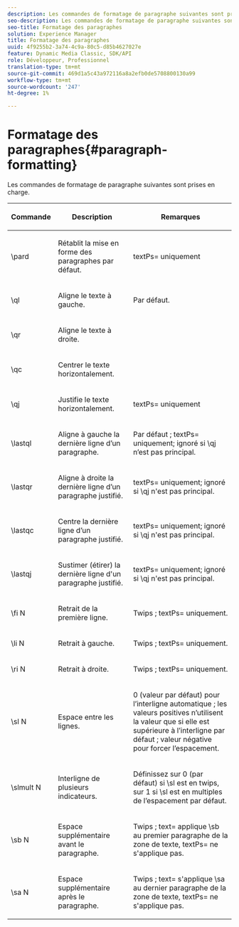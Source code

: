 ```yaml
---
description: Les commandes de formatage de paragraphe suivantes sont prises en charge.
seo-description: Les commandes de formatage de paragraphe suivantes sont prises en charge.
seo-title: Formatage des paragraphes
solution: Experience Manager
title: Formatage des paragraphes
uuid: 4f9255b2-3a74-4c9a-80c5-d85b4627027e
feature: Dynamic Media Classic, SDK/API
role: Développeur, Professionnel
translation-type: tm+mt
source-git-commit: 469d1a5c43a972116a8a2efb0de5708800130a99
workflow-type: tm+mt
source-wordcount: '247'
ht-degree: 1%

---
```



# Formatage des paragraphes{#paragraph-formatting}

Les commandes de formatage de paragraphe suivantes sont prises en charge.

<table id="table_5DD044E1C0614A29A2413557DF57197D"> 
 <thead> 
  <tr> 
   <th class="entry"> <p>Commande </p> </th> 
   <th class="entry"> <p>Description </p> </th> 
   <th class="entry"> <p>Remarques </p> </th> 
  </tr> 
 </thead>
 <tbody> 
  <tr> 
   <td> <span class="codeph"> \pard  </span> </td> 
   <td> <p>Rétablit la mise en forme des paragraphes par défaut. </p> </td> 
   <td> <p> <span class="codeph"> textPs=  </span> uniquement </p> </td> 
  </tr> 
  <tr> 
   <td> <span class="codeph"> \ql  </span> </td> 
   <td> <p>Aligne le texte à gauche. </p> </td> 
   <td> <p>Par défaut. </p> </td> 
  </tr> 
  <tr> 
   <td> <span class="codeph"> \qr  </span> </td> 
   <td> <p>Aligne le texte à droite. </p> </td> 
   <td> <p> </p> </td> 
  </tr> 
  <tr> 
   <td> <span class="codeph"> \qc  </span> </td> 
   <td> <p>Centrer le texte horizontalement. </p> </td> 
   <td> <p> </p> </td> 
  </tr> 
  <tr> 
   <td> <span class="codeph"> \qj  </span> </td> 
   <td> <p>Justifie le texte horizontalement. </p> </td> 
   <td> <p> <span class="codeph"> textPs=  </span> uniquement </p> </td> 
  </tr> 
  <tr> 
   <td> <span class="codeph"> \lastql  </span> </td> 
   <td> <p>Aligne à gauche la dernière ligne d’un paragraphe. </p> </td> 
   <td> <p>Par défaut ; <span class="codeph"> textPs= </span> uniquement; ignoré si <span class="codeph"> \qj </span>n’est pas principal. </p> </td> 
  </tr> 
  <tr> 
   <td> <span class="codeph"> \lastqr  </span> </td> 
   <td> <p>Aligne à droite la dernière ligne d’un paragraphe justifié. </p> </td> 
   <td> <p> <span class="codeph"> textPs=  </span> uniquement; ignoré si  <span class="codeph"> \qj  </span> n'est pas principal. </p> </td> 
  </tr> 
  <tr> 
   <td> <span class="codeph"> \lastqc  </span> </td> 
   <td> <p>Centre la dernière ligne d’un paragraphe justifié. </p> </td> 
   <td> <p> <span class="codeph"> textPs=  </span> uniquement; ignoré si  <span class="codeph"> \qj  </span>n'est pas principal. </p> </td> 
  </tr> 
  <tr> 
   <td> <span class="codeph"> \lastqj  </span> </td> 
   <td> <p>Sustimer (étirer) la dernière ligne d'un paragraphe justifié. </p> </td> 
   <td> <p> <span class="codeph"> textPs=  </span> uniquement; ignoré si  <span class="codeph"> \qj  </span>n'est pas principal. </p> </td> 
  </tr> 
  <tr> 
   <td> <span class="codeph"> \fi  <span class="varname"> N  </span> </span> </td> 
   <td> <p>Retrait de la première ligne. </p> </td> 
   <td> <p>Twips ; <span class="codeph"> textPs= </span> uniquement. </p> </td> 
  </tr> 
  <tr> 
   <td> <span class="codeph"> \li  <span class="varname"> N  </span> </span> </td> 
   <td> <p>Retrait à gauche. </p> </td> 
   <td> <p>Twips ; <span class="codeph"> textPs= </span> uniquement. </p> </td> 
  </tr> 
  <tr> 
   <td> <span class="codeph"> \ri  <span class="varname"> N  </span> </span> </td> 
   <td> <p>Retrait à droite. </p> </td> 
   <td> <p>Twips ; <span class="codeph"> textPs= </span> uniquement. </p> </td> 
  </tr> 
  <tr> 
   <td> <span class="codeph"> \sl  <span class="varname"> N  </span> </span> </td> 
   <td> <p>Espace entre les lignes. </p> </td> 
   <td> <p>0 (valeur par défaut) pour l’interligne automatique ; les valeurs positives n’utilisent la valeur que si elle est supérieure à l’interligne par défaut ; valeur négative pour forcer l’espacement. </p> </td> 
  </tr> 
  <tr> 
   <td> <span class="codeph"> \slmult  <span class="varname"> N  </span> </span> </td> 
   <td> <p>Interligne de plusieurs indicateurs. </p> </td> 
   <td> <p>Définissez sur 0 (par défaut) si <span class="codeph"> \sl </span> est en twips, sur 1 si <span class="codeph"> \sl </span> est en multiples de l’espacement par défaut. </p> </td> 
  </tr> 
  <tr> 
   <td> <span class="codeph"> \sb  <span class="varname"> N  </span> </span> </td> 
   <td> <p>Espace supplémentaire avant le paragraphe. </p> </td> 
   <td> <p>Twips ; <span class="codeph"> text= </span>applique <span class="codeph"> \sb </span> au premier paragraphe de la zone de texte, <span class="codeph"> textPs= </span> ne s'applique pas. </p> </td> 
  </tr> 
  <tr> 
   <td> <span class="codeph"> \sa  <span class="varname"> N  </span> </span> </td> 
   <td> <p>Espace supplémentaire après le paragraphe. </p> </td> 
   <td> <p>Twips ; <span class="codeph"> text= </span> s'applique <span class="codeph"> \sa </span> au dernier paragraphe de la zone de texte, <span class="codeph"> textPs= </span> ne s'applique pas. </p> </td> 
  </tr> 
 </tbody> 
</table>

